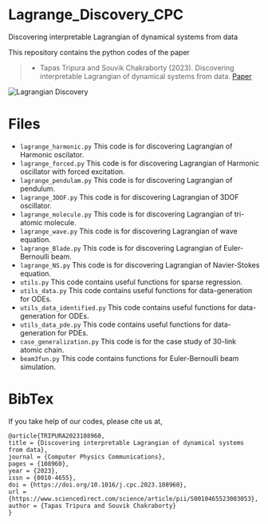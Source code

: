 # Lagrange_Discovery_CPC
Discovering interpretable Lagrangian of dynamical systems from data

This repository contains the python codes of the paper 
  > + Tapas Tripura and Souvik Chakraborty (2023). Discovering interpretable Lagrangian of dynamical systems from data. [Paper](https://doi.org/10.1016/j.cpc.2023.108960)

![Lagrangian Discovery](framework.jpg)

# Files
  + `lagrange_harmonic.py` This code is for discovering Lagrangian of Harmonic oscilator.
  + `lagrange_forced.py` This code is for discovering Lagrangian of Harmonic oscillator with forced excitation.
  + `lagrange_pendulam.py` This code is for discovering Lagrangian of pendulum.
  + `lagrange_3DOF.py` This code is for discovering Lagrangian of 3DOF oscillator.
  + `lagrange_molecule.py` This code is for discovering Lagrangian of tri-atomic molecule.
  + `lagrange_wave.py` This code is for discovering Lagrangian of wave equation.
  + `lagrange_Blade.py` This code is for discovering Lagrangian of Euler-Bernoulli beam.
  + `lagrange_NS.py` This code is for discovering Lagrangian of Navier-Stokes equation.
  + `utils.py` This code contains useful functions for sparse regression.
  + `utils_data.py` This code contains useful functions for data-generation for ODEs.
  + `utils_data_identified.py` This code contains useful functions for data-generation for ODEs.
  + `utils_data_pde.py` This code contains useful functions for data-generation for PDEs.
  + `case_generalization.py` This code is for the case study of 30-link atomic chain.
  + `beam3fun.py` This code contains functions for Euler-Bernoulli beam simulation.

# BibTex
If you take help of our codes, please cite us at,
```
@article{TRIPURA2023108960,
title = {Discovering interpretable Lagrangian of dynamical systems from data},
journal = {Computer Physics Communications},
pages = {108960},
year = {2023},
issn = {0010-4655},
doi = {https://doi.org/10.1016/j.cpc.2023.108960},
url = {https://www.sciencedirect.com/science/article/pii/S0010465523003053},
author = {Tapas Tripura and Souvik Chakraborty}
}
```
